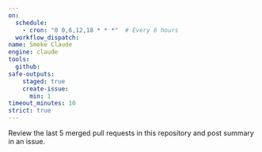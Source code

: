 ```yaml
---
on: 
  schedule:
    - cron: "0 0,6,12,18 * * *"  # Every 6 hours
  workflow_dispatch:
name: Smoke Claude
engine: claude
tools:
  github:
safe-outputs:
    staged: true
    create-issue:
      min: 1
timeout_minutes: 10
strict: true
---
```


Review the last 5 merged pull requests in this repository and post summary in an issue.